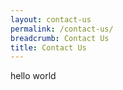 ```yaml
---
layout: contact-us
permalink: /contact-us/
breadcrumb: Contact Us
title: Contact Us
---
```



hello world
